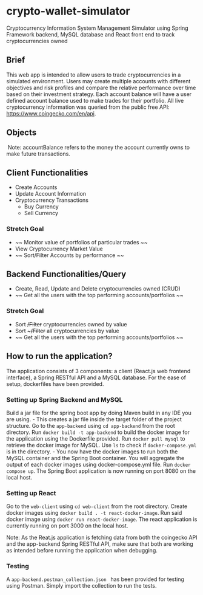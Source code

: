 # crypto-wallet-simulator
Cryptocurrency Information System Management Simulator using Spring Framework backend, MySQL database and React front end to track cryptocurrencies owned

## Brief
This web app is intended to allow users to trade cryptocurrencies in a simulated environment. 
Users may create multiple accounts with different objectives and risk profiles and compare the relative performance over time based on their investment strategy. Each account balance will have a user defined account balance used to make trades for their portfolio.
All live cryptocurrency information was queried from the public free API: https://www.coingecko.com/en/api.

## Objects
<IMAGE TO UPDATE>
Note: accountBalance refers to the money the account currently owns to make future transactions.

## Client Functionalities 
- Create Accounts
- Update Account Information
- Cryptocurrency Transactions
    - Buy Currency
    - Sell Currency
### Stretch Goal
- ~~ Monitor value of portfolios of particular trades ~~
- View Cryptocurrency Market Value
- ~~ Sort/Filter Accounts by performance ~~

## Backend Functionalities/Query
- Create, Read, Update and Delete cryptocurrencies owned (CRUD)
- ~~ Get all the users with the top performing accounts/portfolios ~~
### Stretch Goal
- Sort ~~/Filter~~ cryptocurrencies owned by value
- Sort ~~~/Filter~~ all cryptocurrencies by value
- ~~ Get all the users with the top performing accounts/portfolios ~~

## How to run the application?
The application consists of 3 components: a client (React.js web frontend interface), a Spring RESTful API and a MySQL database. For the ease of setup, dockerfiles have been provided.

### Setting up Spring Backend and MySQL
Build a jar file for the spring boot app by doing Maven build in any IDE you are using.
    - This creates a jar file inside the target folder of the project structure.
Go to the `app-backend` using `cd app-backend` from the root directory.
Run `docker build -t app-backend` to build the docker image for the application using the Dockerfile provided.
Run `docker pull mysql` to retrieve the docker image for MySQL.
Use `ls` to check if `docker-compose.yml` is in the directory.
    - You now have the docker images to run both the MySQL container and the Spring Boot container. You will aggregate the output of each docker images using docker-compose.yml file.
Run `docker compose up`.
The Spring Boot application is now running on port 8080 on the local host.

### Setting up React
Go to the `web-client` using `cd web-client` from the root directory.
Create docker images using `docker build . -t react-docker-image`.
Run said docker image using `docker run react-docker-image`.
The react application is currently running on port 3000 on the local host.

Note: As the Reat.js application is fetching data from both the coingecko API and the app-backend Spring RESTful API, make sure that both are working as intended before running the application when debugging.

### Testing
A `app-backend.postman_collection.json ` has been provided for testing using Postman. Simply import the collection to run the tests.
